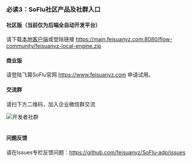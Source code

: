 ### 必读3：SoFlu社区产品及社群入口

#### 社区版（当前仅为后端全自动开发平台）

请下载[本地客户端](https://main.feisuanyz.com:8080/flow-community/feisuanyz-local-engine.zip)或登陆链接 https://main.feisuanyz.com:8080/flow-community/feisuanyz-local-engine.zip

#### 商业版

请登陆飞算SoFlu官网 https://www.feisuanyz.com 申请试用。

#### 交流群

请扫下方二维码，加入企业微信群交流

![开发者社群](https://gitee.com/feisuanyz/SoFlu-adp/raw/master/images/QRCode.PNG)<br><br>

#### 问题反馈

请在Issues专栏反馈问题：https://github.com/feisuanyz/SoFlu-adp/issues

